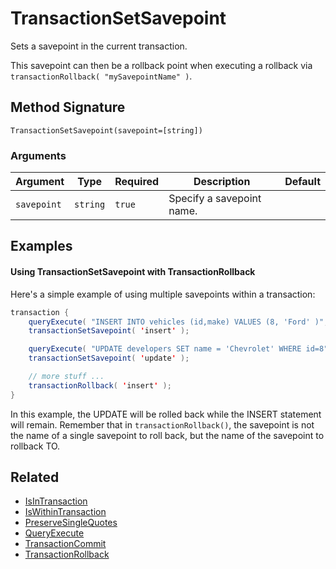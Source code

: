 # TransactionSetSavepoint

Sets a savepoint in the current transaction.

This savepoint can then be a rollback point when executing a rollback via `transactionRollback( "mySavepointName" )`.

## Method Signature

```
TransactionSetSavepoint(savepoint=[string])
```

### Arguments

| Argument    | Type     | Required | Description               | Default |
| ----------- | -------- | -------- | ------------------------- | ------- |
| `savepoint` | `string` | `true`   | Specify a savepoint name. |         |

## Examples

#### Using TransactionSetSavepoint with TransactionRollback

Here's a simple example of using multiple savepoints within a transaction:

```java
transaction {
    queryExecute( "INSERT INTO vehicles (id,make) VALUES (8, 'Ford' )", {}, { datasource : "carDB" } );
    transactionSetSavepoint( 'insert' );

    queryExecute( "UPDATE developers SET name = 'Chevrolet' WHERE id=8", {}, { datasource : "carDB" } );
    transactionSetSavepoint( 'update' );

    // more stuff ...
    transactionRollback( 'insert' );
}
```

In this example, the UPDATE will be rolled back while the INSERT statement will remain. Remember that in `transactionRollback()`, the savepoint is not the name of a single savepoint to roll back, but the name of the savepoint to rollback TO.

## Related

* [IsInTransaction](isintransaction.md)
* [IsWithinTransaction](iswithintransaction.md)
* [PreserveSingleQuotes](preservesinglequotes.md)
* [QueryExecute](queryexecute.md)
* [TransactionCommit](transactioncommit.md)
* [TransactionRollback](transactionrollback.md)
